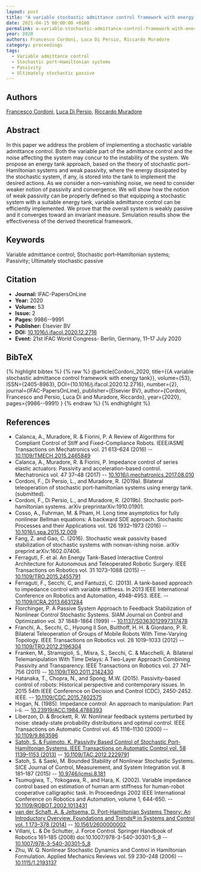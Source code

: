 ```yaml
---
layout: post
title: "A variable stochastic admittance control framework with energy tank"
date: 2021-04-15 00:00:00 +0100
permalink: a-variable-stochastic-admittance-control-framework-with-energy-tank
year: 2020
authors: Francesco Cordoni, Luca Di Persio, Riccardo Muradore
category: proceedings
tags:
  - Variable admittance control
  - Stochastic port–Hamiltonian systems
  - Passivity
  - Ultimately stochastic passive
---
```

 
## Authors
[Francesco Cordoni](authors/francesco-giuseppe-cordoni), [Luca Di Persio](authors/luca-di-persio), [Riccardo Muradore](authors/riccardo-muradore)
 
## Abstract
In this paper we address the problem of implementing a stochastic variable admittance control. Both the variable part of the admittance control and the noise affecting the system may concur to the instability of the system. We propose an energy tank approach, based on the theory of stochastic port–Hamiltonian systems and weak passivity, where the energy dissipated by the stochastic system, if any, is stored into the tank to implement the desired actions. As we consider a non–vanishing noise, we need to consider weaker notion of passivity and convergence. We will show how the notion of weak passivity can be properly defined so that equipping a stochastic system with a suitable energy tank, variable admittance control can be efficiently implemented. We prove that the overall system is weakly passive and it converges toward an invariant measure. Simulation results show the effectiveness of the derived theoretical framework.
 
## Keywords
Variable admittance control; Stochastic port–Hamiltonian systems; Passivity; Ultimately stochastic passive
 
## Citation
- **Journal:** IFAC-PapersOnLine
- **Year:** 2020
- **Volume:** 53
- **Issue:** 2
- **Pages:** 9986--9991
- **Publisher:** Elsevier BV
- **DOI:** [10.1016/j.ifacol.2020.12.2716](https://doi.org/10.1016/j.ifacol.2020.12.2716)
- **Event:** 21st IFAC World Congress- Berlin, Germany, 11–17 July 2020
 
## BibTeX
{% highlight bibtex %}
{% raw %}
@article{Cordoni_2020,
  title={{A variable stochastic admittance control framework with energy tank}},
  volume={53},
  ISSN={2405-8963},
  DOI={10.1016/j.ifacol.2020.12.2716},
  number={2},
  journal={IFAC-PapersOnLine},
  publisher={Elsevier BV},
  author={Cordoni, Francesco and Persio, Luca Di and Muradore, Riccardo},
  year={2020},
  pages={9986--9991}
}
{% endraw %}
{% endhighlight %}
 
## References
- Calanca, A., Muradore, R. & Fiorini, P. A Review of Algorithms for Compliant Control of Stiff and Fixed-Compliance Robots. IEEE/ASME Transactions on Mechatronics vol. 21 613–624 (2016) -- [10.1109/TMECH.2015.2465849](https://doi.org/10.1109/TMECH.2015.2465849)
- Calanca, A., Muradore, R. & Fiorini, P. Impedance control of series elastic actuators: Passivity and acceleration-based control. Mechatronics vol. 47 37–48 (2017) -- [10.1016/j.mechatronics.2017.08.010](https://doi.org/10.1016/j.mechatronics.2017.08.010)
- Cordoni, F., Di Persio, L., and Muradore, R. (2019a). Bilateral teleoperation of stochastic port-hamiltonian systems using energy tank. (submitted).
- Cordoni, F., Di Persio, L., and Muradore, R. (2019b). Stochastic port–hamiltonian systems. arXiv preprintarXiv:1910.01901.
- Cosso, A., Fuhrman, M. & Pham, H. Long time asymptotics for fully nonlinear Bellman equations: A backward SDE approach. Stochastic Processes and their Applications vol. 126 1932–1973 (2016) -- [10.1016/j.spa.2015.12.009](https://doi.org/10.1016/j.spa.2015.12.009)
- Fang, Z. and Gao, C. (2016). Stochastic weak passivity based stabilization of stochastic systems with nonvan-ishing noise. arXiv preprint arXiv:1602.07406.
- Ferraguti, F. et al. An Energy Tank-Based Interactive Control Architecture for Autonomous and Teleoperated Robotic Surgery. IEEE Transactions on Robotics vol. 31 1073–1088 (2015) -- [10.1109/TRO.2015.2455791](https://doi.org/10.1109/TRO.2015.2455791)
- Ferraguti, F., Secchi, C, and Fantuzzi, C. (2013). A tank-based approach to impedance control with variable stiffness. In 2013 IEEE International Conference on Robotics and Automation, 4948-4953. IEEE. -- [10.1109/ICRA.2013.6631284](https://doi.org/10.1109/ICRA.2013.6631284)
- Florchinger, P. A Passive System Approach to Feedback Stabilization of Nonlinear Control Stochastic Systems. SIAM Journal on Control and Optimization vol. 37 1848–1864 (1999) -- [10.1137/S0363012997317478](https://doi.org/10.1137/S0363012997317478)
- Franchi, A., Secchi, C., Hyoung Il Son, Bulthoff, H. H. & Giordano, P. R. Bilateral Teleoperation of Groups of Mobile Robots With Time-Varying Topology. IEEE Transactions on Robotics vol. 28 1019–1033 (2012) -- [10.1109/TRO.2012.2196304](https://doi.org/10.1109/TRO.2012.2196304)
- Franken, M., Stramigioli, S., Misra, S., Secchi, C. & Macchelli, A. Bilateral Telemanipulation With Time Delays: A Two-Layer Approach Combining Passivity and Transparency. IEEE Transactions on Robotics vol. 27 741–756 (2011) -- [10.1109/TRO.2011.2142430](https://doi.org/10.1109/TRO.2011.2142430)
- Hatanaka, T., Chopra, N., and Spong, M.W. (2015). Passivity-based control of robots: Historical perspective and contemporary issues. In 2015 54th IEEE Conference on Decision and Control (CDC), 2450-2452. IEEE. -- [10.1109/CDC.2015.7402575](https://doi.org/10.1109/CDC.2015.7402575)
- Hogan, N. (1985). Impedance control: An approach to manipulation: Part i-ii. -- [10.23919/ACC.1984.4788393](https://doi.org/10.23919/ACC.1984.4788393)
- Liberzon, D. & Brockett, R. W. Nonlinear feedback systems perturbed by noise: steady-state probability distributions and optimal control. IEEE Transactions on Automatic Control vol. 45 1116–1130 (2000) -- [10.1109/9.863596](https://doi.org/10.1109/9.863596)
- [Satoh, S. & Fujimoto, K. Passivity Based Control of Stochastic Port-Hamiltonian Systems. IEEE Transactions on Automatic Control vol. 58 1139–1153 (2013)](passivity-based-control-of-stochastic-port-hamiltonian-systems) -- [10.1109/TAC.2012.2229791](https://doi.org/10.1109/TAC.2012.2229791)
- Satoh, S. & Saeki, M. Bounded Stability of Nonlinear Stochastic Systems. SICE Journal of Control, Measurement, and System Integration vol. 8 181–187 (2015) -- [10.9746/jcmsi.8.181](https://doi.org/10.9746/jcmsi.8.181)
- Tsumugiwa, T., Yokogawa, R., and Hara, K. (2002). Variable impedance control based on estimation of human arm stiffness for human-robot cooperative calligraphic task. In Proceedings 2002 IEEE International Conference on Robotics and Automation, volume 1, 644-650. -- [10.1109/ROBOT.2002.1013431](https://doi.org/10.1109/ROBOT.2002.1013431)
- [van der Schaft, A. & Jeltsema, D. Port-Hamiltonian Systems Theory: An Introductory Overview. Foundations and Trends® in Systems and Control vol. 1 173–378 (2014)](port-hamiltonian-systems-theory-an-introductory-overview-journal) -- [10.1561/2600000002](https://doi.org/10.1561/2600000002)
- Villani, L. & De Schutter, J. Force Control. Springer Handbook of Robotics 161–185 (2008) doi:10.1007/978-3-540-30301-5_8 -- [10.1007/978-3-540-30301-5_8](https://doi.org/10.1007/978-3-540-30301-5_8)
- Zhu, W. Q. Nonlinear Stochastic Dynamics and Control in Hamiltonian Formulation. Applied Mechanics Reviews vol. 59 230–248 (2006) -- [10.1115/1.2193137](https://doi.org/10.1115/1.2193137)


